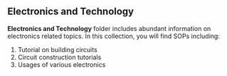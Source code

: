 ## Electronics and Technology

**Electronics and Technology** folder includes abundant information on electronics related topics. In this collection, you will find SOPs including:
1. Tutorial on building circuits
2. Circuit construction tutorials
3. Usages of various electronics